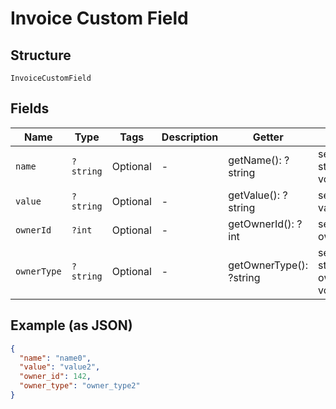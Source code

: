 
# Invoice Custom Field

## Structure

`InvoiceCustomField`

## Fields

| Name | Type | Tags | Description | Getter | Setter |
|  --- | --- | --- | --- | --- | --- |
| `name` | `?string` | Optional | - | getName(): ?string | setName(?string name): void |
| `value` | `?string` | Optional | - | getValue(): ?string | setValue(?string value): void |
| `ownerId` | `?int` | Optional | - | getOwnerId(): ?int | setOwnerId(?int ownerId): void |
| `ownerType` | `?string` | Optional | - | getOwnerType(): ?string | setOwnerType(?string ownerType): void |

## Example (as JSON)

```json
{
  "name": "name0",
  "value": "value2",
  "owner_id": 142,
  "owner_type": "owner_type2"
}
```

